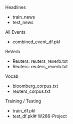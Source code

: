 Headlines
* train_news
* test_news

All Events
* combined_event_df.pkl

ReVerb
* Reuters: reuters_reverb.txt
* Reuters: reuters_reverb.txt

Vocab
* bloomberg_corpus.txt
* reuters_corpus.txt

Training / Testing
* train_df.pkl
* test_df.pkl# W266-Project
